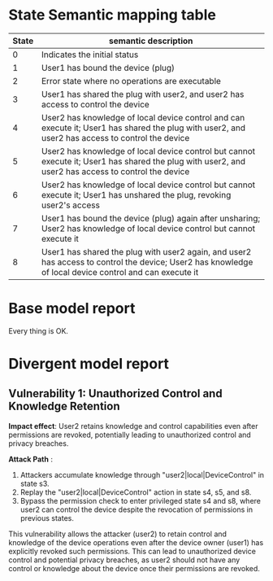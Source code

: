 # State Semantic mapping table
|State | semantic description|
|-----|---------|
|0 | Indicates the initial status|
|1 | User1 has bound the device (plug)|
|2 | Error state where no operations are executable|
|3 | User1 has shared the plug with user2, and user2 has access to control the device|
|4 | User2 has knowledge of local device control and can execute it; User1 has shared the plug with user2, and user2 has access to control the device|
|5 | User2 has knowledge of local device control but cannot execute it; User1 has shared the plug with user2, and user2 has access to control the device|
|6 | User2 has knowledge of local device control but cannot execute it; User1 has unshared the plug, revoking user2's access|
|7 | User1 has bound the device (plug) again after unsharing; User2 has knowledge of local device control but cannot execute it|
|8 | User1 has shared the plug with user2 again, and user2 has access to control the device; User2 has knowledge of local device control and can execute it|

# Base model report
Every thing is OK.

# Divergent model report
## Vulnerability 1: Unauthorized Control and Knowledge Retention
**Impact effect**: User2 retains knowledge and control capabilities even after permissions are revoked, potentially leading to unauthorized control and privacy breaches.

**Attack Path** :
1. Attackers accumulate knowledge through "user2|local|DeviceControl" in state s3.
2. Replay the "user2|local|DeviceControl" action in state s4, s5, and s8.
3. Bypass the permission check to enter privileged state s4 and s8, where user2 can control the device despite the revocation of permissions in previous states.

This vulnerability allows the attacker (user2) to retain control and knowledge of the device operations even after the device owner (user1) has explicitly revoked such permissions. This can lead to unauthorized device control and potential privacy breaches, as user2 should not have any control or knowledge about the device once their permissions are revoked.